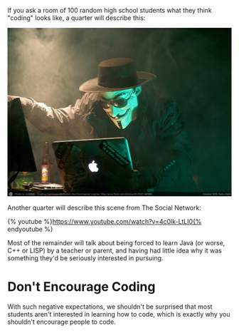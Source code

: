 If you ask a room of 100 random high school students what they think "coding" looks like, a quarter will describe this:

![](/assets/hacker.jpg)

Another quarter will describe this scene from The Social Network:

{% youtube %}https://www.youtube.com/watch?v=4c0lk-LtLI0{% endyoutube %}

Most of the remainder will talk about being forced to learn Java \(or worse, C++ or LISP\) by a teacher or parent, and having had little idea why it was something they'd be seriously interested in pursuing.

# Don't Encourage Coding

With such negative expectations, we shouldn't be surprised that most students aren't interested in learning how to code, which is exactly why you shouldn't encourage people to code.

